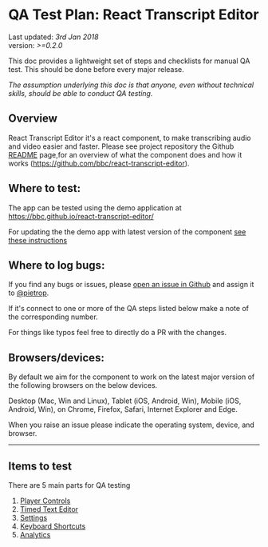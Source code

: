 # QA Test Plan: React Transcript Editor

Last updated: _3rd Jan 2018_     
version: _>=0.2.0_

This doc provides a lightweight set of steps and checklists for manual QA test. This should be done before every major release.

_The assumption underlying this doc is that anyone, even without technical skills, should be able to conduct QA testing._

## Overview
React Transcript Editor it's a react component, to make transcribing audio and video easier and faster. Please see project repository the Github [README](https://github.com/bbc/react-transcript-editor/blob/master/README.md) page,for an overview of what the component does and how it works (https://github.com/bbc/react-transcript-editor). 

<!-- Here is a video demo of the  main use case: https://youtu.be/4z143-nJlzs.  -->

## Where to test:
<!-- _URL of where testing should be performed (staging, sandbox)_ -->

The app can be tested using the demo application at 
https://bbc.github.io/react-transcript-editor/

For updating the the demo app with latest version of the component [see these instructions](https://github.com/bbc/react-transcript-editor#build---demo)

## Where to log bugs: 
<!-- _Provide link to Fogbugz, Github, Trello, etc. Also include to whom the bugs should be assigned (if applicable)._ -->

If you find any bugs or issues, please [open an issue in Github](https://github.com/bbc/react-transcript-editor/issues/new?template=bug_report.md) and assign it to [@pietrop](https://github.com/pietrop).

If it's connect to one or more of the QA steps listed below make a note of the corresponding number.

For things like typos feel free to directly do a PR with the changes.

## Browsers/devices: 
By default we aim for the component to work on the latest major version of the following browsers on the below devices.

Desktop (Mac, Win and Linux), Tablet (iOS, Android, Win), Mobile (iOS, Android, Win), on Chrome, Firefox, Safari, Internet Explorer and Edge.

When you raise an issue please indicate the operating system, device, and browser.

---

## Items to test

There are 5 main parts for QA testing

1. [Player Controls](1-player-controls.md)
2. [Timed Text Editor](2-timed-text-editor.md) 
3. [Settings](3-settings.md)
4. [Keyboard Shortcuts](4-keyboard-shortcuts.md)
5. [Analytics](5-analytics.md)








